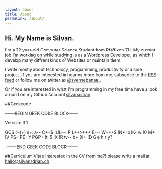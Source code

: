 ```yaml
---
layout: about
title: About
permalink: /about/
---
```



<h2 class="abouttitle">Hi. My Name is Silvan.</h2>
I'm a 22 year-old Computer Science Student from Pfäffikon ZH. My current job I'm working on while studying is as a Wordpress Developer, as which I develop many diffrent kinds of Websites or maintain them.

I write mostly about technology, programming, productivity or a side project.
If you are interested in hearing more from me, subscribe to the <a target="_blank" href="http://silvanadrian.ch/feed.xml">RSS feed</a> or follow me on twitter as <a target="_blank" href="https://twitter.com/svennebanan_">@svennebanan_</a>.

Or if you are interested in what I'm programming in my free time have a look around on my Github Account <a target="_blank" href="https://github.com/silvanadrian">silvanadrian</a>.


##Geekcode
<p>-----BEGIN GEEK CODE BLOCK-----</p>
<p>Version: 3.1</p>
<p>GCS d-(+) s+: a-- C++$ !UL--- P L++>+++ E--- W+++$ !N* !o !K- w !O M+ !V PS+ PE- Y PGP+ !t !5 !X !R tv-- b+ DI+ !D G e h r y?</p>
<p>------END GEEK CODE BLOCK------</p>

##Curriculum Vitae
Interested in the CV from me?! please write a mail at <a href="mailto:hallo@silvanadrian.ch">hallo@silvanadrian.ch</a>


